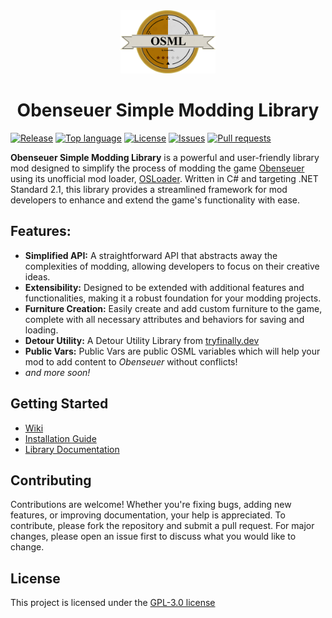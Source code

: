 <div align="center">
  <img src=".img/osml_logo.png" width="30%" height="auto">
</div>
<h1 align="center">Obenseuer Simple Modding Library</h1>

[![Release](https://img.shields.io/github/v/release/BoettcherDasOriginal/OSML_ObenseuerSimpleModdingLibrary)](https://github.com/BoettcherDasOriginal/OSML_ObenseuerSimpleModdingLibrary/releases/latest)
[![Top language](https://img.shields.io/github/languages/top/BoettcherDasOriginal/OSML_ObenseuerSimpleModdingLibrary)](https://github.com/BoettcherDasOriginal/OSML_ObenseuerSimpleModdingLibrary/search?l=C%23)
[![License](https://img.shields.io/github/license/BoettcherDasOriginal/OSML_ObenseuerSimpleModdingLibrary)](https://github.com/BoettcherDasOriginal/OSML_ObenseuerSimpleModdingLibrary/blob/main/LICENSE)
[![Issues](https://img.shields.io/github/issues/BoettcherDasOriginal/OSML_ObenseuerSimpleModdingLibrary)](https://github.com/BoettcherDasOriginal/OSML_ObenseuerSimpleModdingLibrary/issues)
[![Pull requests](https://img.shields.io/github/issues-pr/BoettcherDasOriginal/OSML_ObenseuerSimpleModdingLibrary)](https://github.com/BoettcherDasOriginal/OSML_ObenseuerSimpleModdingLibrary/pulls)

**Obenseuer Simple Modding Library** is a powerful and user-friendly library mod designed to simplify the process of modding the game [Obenseuer](https://store.steampowered.com/app/951240/Obenseuer/) using its unofficial mod loader, [OSLoader](https://github.com/Ierdna100/OSLoader). 
Written in C# and targeting .NET Standard 2.1, this library provides a streamlined framework for mod developers to enhance and extend the game's functionality with ease.


## Features:
- **Simplified API:** A straightforward API that abstracts away the complexities of modding, allowing developers to focus on their creative ideas.
- **Extensibility:** Designed to be extended with additional features and functionalities, making it a robust foundation for your modding projects.
- **Furniture Creation:** Easily create and add custom furniture to the game, complete with all necessary attributes and behaviors for saving and loading.
- **Detour Utility:**  A Detour Utility Library from [tryfinally.dev](https://tryfinally.dev/detours-redirecting-csharp-methods-at-runtime)
- **Public Vars:** Public Vars are public OSML variables which will help your mod to add content to *Obenseuer* without conflicts!
- *and more soon!*


## Getting Started
- [Wiki](https://github.com/BoettcherDasOriginal/OSML_ObenseuerSimpleModdingLibrary/wiki)
- [Installation Guide](https://github.com/BoettcherDasOriginal/OSML_ObenseuerSimpleModdingLibrary/wiki/Installation-Guide)
- [Library Documentation](https://github.com/BoettcherDasOriginal/OSML_ObenseuerSimpleModdingLibrary/wiki/Library-Documentation)


## Contributing
Contributions are welcome! Whether you're fixing bugs, adding new features, or improving documentation, your help is appreciated. To contribute, please fork the repository and submit a pull request. For major changes, please open an issue first to discuss what you would like to change.

## License
This project is licensed under the [GPL-3.0 license](LICENSE)
